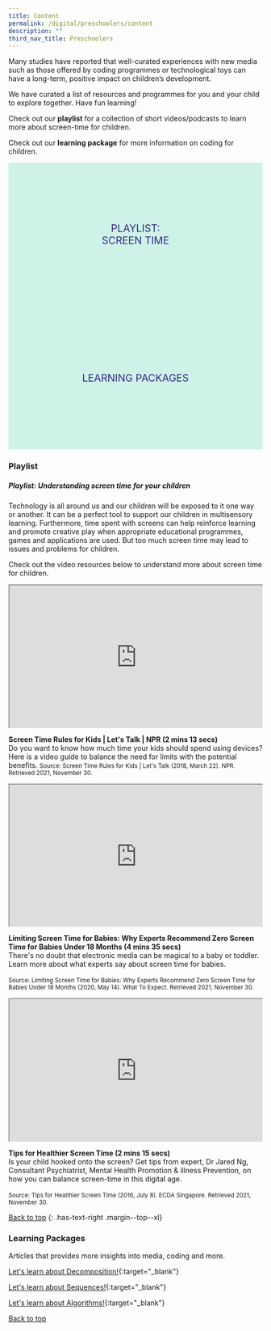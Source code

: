 ```yaml
---
title: Content
permalink: /digital/preschoolers/content
description: ""
third_nav_title: Preschoolers
---
```

<style type="text/css">
/* Links */
.content a { color: #322987; }
.content a:focus,
.content a:hover { color: #28216c; }

/* Button Outline */
.bp-button { padding-left: 1.5rem; padding-right: 1.5rem; }
.bp-button.is-primary-outline { border: 1px solid #322987; color: #322987; background-color: transparent; text-decoration: none; }
.bp-button.is-primary-outline:focus,
.bp-button.is-primary-outline:hover { border: 1px solid #322987; color: #cff2e8; background-color: #322987; text-decoration: none; }

/* Responsive Iframe */
.responsive-iframe { position: absolute; top: 0; left: 0; bottom: 0; right: 0; width: 100%; height: 100%; }
.responsive-iframe-container { position: relative; overflow: hidden; width: 100%; }
.responsive-iframe-container.ratio-16by9 { padding-top: 56.25%; }
.responsive-iframe-container.ratio-4by3 { padding-top: 75%; }
.responsive-iframe-container.ratio-3by2 { padding-top: 66.66%; }
.responsive-iframe-container.ratio-1by1 { padding-top: 100%; }
	
/* Click Box */
.clickbox { display: block; position: relative; width: 100%; padding-bottom: 56.25%; background-color: transparent; }
.clickbox span { padding: .5rem; }
.clickbox a { position: absolute; display: flex; width: 100%; height: 100%; align-items: center; justify-content: center; font-size: 1.25rem; text-align: center; text-decoration: none; text-transform: uppercase; }
.clickbox a:focus,
.clickbox a:hover { text-decoration: none; }

/* Indigo Sky */
.clickbox.is-sky-indigo { background-color: #cff2e8; color: #322987; }
.clickbox.is-sky-indigo a { color: #322987; }
.clickbox.is-sky-indigo a:focus,
.clickbox.is-sky-indigo a:hover { background-color: #322987; color: #cff2e8; }
</style>

Many studies have reported that well-curated experiences with new media such as those offered by coding programmes or technological toys can have a long-term, positive impact on children’s development. 

We have curated a list of resources and programmes for you and your child to explore together. Have fun learning!

Check out our **playlist** for a collection of short videos/podcasts to learn more about screen-time for children. 

Check out our **learning package** for more information on coding for children.

<div class="row is-multiline">
  <div class="col is-one-third">
    <div class="clickbox is-sky-indigo">
      <a href="#screen-time">
        <span>Playlist:<br>Screen time</span>
      </a>
    </div>
  </div>
  <div class="col is-one-third">
    <div class="clickbox is-sky-indigo">
      <a href="#lp-presch-digi">
        <span>Learning Packages</span>
      </a>
    </div>
  </div>
</div>


<h3><b>Playlist</b></h3>

<h5 id="screen-time" class="margin--bottom--lg"><b>Playlist: Understanding screen time for your children</b></h5>

Technology is all around us and our children will be exposed to it one way or another.  It can be a perfect tool to support our children in multisensory learning.  Furthermore, time spent with screens can help reinforce learning and promote creative play when appropriate educational programmes, games and applications are used.  But too much screen time may lead to issues and problems for children.  

Check out the video resources below to understand more about screen time for children.<br>

<div class="row is-multiline margin--bottom--lg">
  <div class="col is-two-fifths">
    <div class="responsive-iframe-container ratio-16by9">
     <iframe src=" https://www.youtube.com/embed/wtbdqIds_3c" class="responsive-iframe"></iframe>
    </div>
  </div>
  <div class="col is-three-fifths">
    <p><b>Screen Time Rules for Kids | Let's Talk | NPR  (2 mins 13 secs)</b><br>
Do you want to know how much time your kids should spend using devices? Here is a video guide to balance the need for limits with the potential benefits. 
<small>Source: Screen Time Rules for Kids | Let's Talk (2018, March 22). NPR. Retrieved 2021, November 30.</small></p>
  </div>
</div>

<div class="row is-multiline margin--bottom--lg">
  <div class="col is-two-fifths">
    <div class="responsive-iframe-container ratio-16by9">
     <iframe src=" https://www.youtube.com/embed/9-u9vGafcFs" class="responsive-iframe"></iframe>
    </div>
  </div>
  <div class="col is-three-fifths">
  <p><b> Limiting Screen Time for Babies: Why Experts Recommend Zero Screen Time for Babies Under 18 Months (4 mins 35 secs)</b><br>
There's no doubt that electronic media can be magical to a baby or toddler. Learn more about what experts say about screen time for babies.<br><br>
<small> Source: Limiting Screen Time for Babies: Why Experts Recommend Zero Screen Time for Babies Under 18 Months (2020, May 14). What To Expect. Retrieved 2021, November 30.</small></p>
  </div>
</div>

<div class="row is-multiline margin--bottom--lg">
  <div class="col is-two-fifths">
    <div class="responsive-iframe-container ratio-16by9">
     <iframe src=" https://www.youtube.com/embed/1RUM5mM2MZw" class="responsive-iframe"></iframe>
    </div>
  </div>
  <div class="col is-three-fifths">
  <p><b>Tips for Healthier Screen Time (2 mins 15 secs)</b><br>
Is your child hooked onto the screen? Get tips from expert, Dr Jared Ng, Consultant Psychiatrist, Mental Health Promotion & illness Prevention, on how you can balance screen-time in this digital age.<br><br>
<small> Source: Tips for Healthier Screen Time (2016, July 8). ECDA Singapore. Retrieved 2021, November 30.</small></p>
  </div>
</div>

[Back to top](#main-content)
{: .has-text-right .margin--top--xl}

<h3 class="margin--bottom--lg" id="lp-presch-digi"><b>Learning Packages</b></h3>
Articles that provides more insights into media, coding and more.

[Let's learn about Decomposition!](/files/Digital_Decomposition_Package_Early%20Read.pdf){:target="_blank"}

[Let's learn about Sequences!](/files/Digital_Sequences_Package_%20Early%20Read.pdf){:target="_blank"}

[Let's learn about Algorithms!](/files/DIgital_Algoritms_Package_Early%20Read.pdf){:target="_blank"}

<p class="has-text-right margin--top--xl"><a href="#main-content">Back to top</a></p>